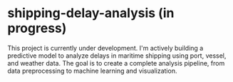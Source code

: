 # shipping-delay-analysis (in progress)
This project is currently under development. I'm actively building a predictive model to analyze delays in maritime shipping using port, vessel, and weather data.
The goal is to create a complete analysis pipeline, from data preprocessing to machine learning and visualization.

